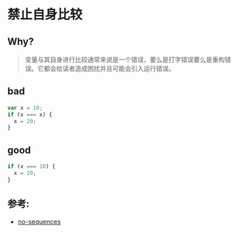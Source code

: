 # 禁止自身比较

## Why?

> 变量与其自身进行比较通常来说是一个错误，要么是打字错误要么是重构错误。它都会给读者造成困扰并且可能会引入运行错误。

## bad

```js
var x = 10;
if (x === x) {
  x = 20;
}
```

## good

```js
if (x === 10) {
  x = 20;
}
```

## 参考:

- [no-sequences](https://eslint.org/docs/rules/no-sequences)
